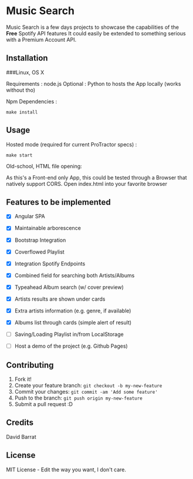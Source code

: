 # Music Search

Music Search is a few days projects to showcase the capabilities of the **Free** Spotify API features
It could easily be extended to something serious with a Premium Account API.

## Installation

###Linux, OS X

Requirements : node.js
Optional : Python to hosts the App locally (works without tho)

Npm Dependencies :

`make install`

## Usage

Hosted mode (required for current ProTractor specs) :

`make start`

Old-school, HTML file opening:

As this's a Front-end only App, this could be tested through a Browser that natively support CORS.
Open index.html into your favorite browser


## Features to be implemented

- [x] Angular SPA
- [x] Maintainable arborescence
- [x] Bootstrap Integration
- [x] Coverflowed Playlist
- [x] Integration Spotify Endpoints
- [x] Combined field for searching both Artists/Albums
- [x] Typeahead Album search (w/ cover preview)
- [x] Artists results are shown under cards
- [x] Extra artists information (e.g. genre, if available)
- [x] Albums list through cards (simple alert of result)
- [ ] Saving/Loading Playlist in/from LocalStorage
- [ ] Host a demo of the project (e.g. Github Pages)


## Contributing

1. Fork it!
2. Create your feature branch: `git checkout -b my-new-feature`
3. Commit your changes: `git commit -am 'Add some feature'`
4. Push to the branch: `git push origin my-new-feature`
5. Submit a pull request :D


## Credits

David Barrat

## License

MIT License - Edit the way you want, I don't care.
